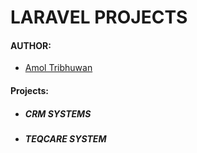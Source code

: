 # LARAVEL PROJECTS

#### AUTHOR:

- [Amol Tribhuwan](https://github.com/amolnt "Amol's github profile")

#### Projects:

- ##### CRM SYSTEMS
- ##### TEQCARE SYSTEM

